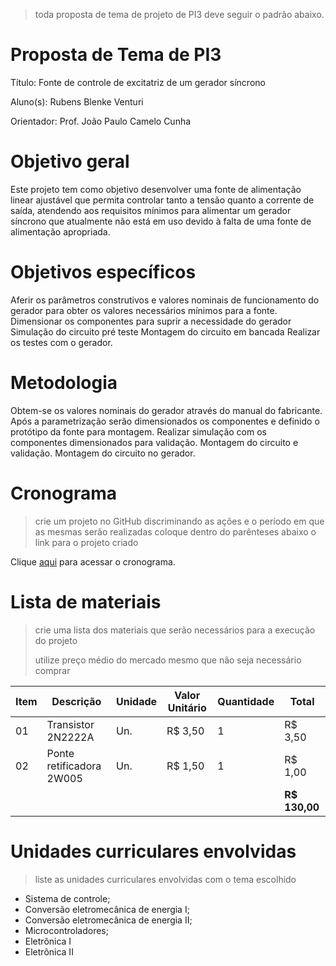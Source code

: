 > toda proposta de tema de projeto de PI3 deve seguir o padrão abaixo.

# Proposta de Tema de PI3
Título: Fonte de controle de excitatriz de um gerador síncrono

Aluno(s): Rubens Blenke Venturi

Orientador: Prof. João Paulo Camelo Cunha

# Objetivo geral
Este projeto tem como objetivo desenvolver uma fonte de alimentação linear ajustável que permita controlar tanto a tensão quanto a corrente de saída, atendendo aos requisitos mínimos para alimentar um gerador síncrono que atualmente não está em uso devido à falta de uma fonte de alimentação apropriada.

# Objetivos específicos
Aferir os parâmetros construtivos e valores nominais de funcionamento do gerador para obter os valores necessários mínimos para a fonte. Dimensionar os componentes para suprir a necessidade do gerador Simulação do circuito pré teste Montagem do circuito em bancada Realizar os testes com o gerador.

# Metodologia
Obtem-se os valores nominais do gerador através do manual do fabricante. 
Após a parametrização serão dimensionados os componentes e definido o protótipo da fonte para montagem. 
Realizar simulação com os componentes dimensionados para validação. 
Montagem do circuito e validação. 
Montagem do circuito no gerador.

# Cronograma
> crie um projeto no GitHub discriminando as ações e o período em que as mesmas serão realizadas
> coloque dentro do parênteses abaixo o link para o projeto criado

Clique [aqui](https://github.com/users/RubensBlk/projects/1) para acessar o cronograma.

# Lista de materiais
> crie uma lista dos materiais que serão necessários para a execução do projeto
> 
> utilize preço médio do mercado mesmo que não seja necessário comprar

| Item | Descrição | Unidade | Valor Unitário | Quantidade | Total |
| ---- | ------------- | --- | ------------- | ------------- | ------------- |
|  01  | Transistor 2N2222A| Un.| R$ 3,50 | 1 | R$ 3,50 |
|  02  | Ponte retificadora 2W005| Un. | R$ 1,50 | 1 | R$ 1,00 |
|    |  |   |  |  | **R$ 130,00** |

# Unidades curriculares envolvidas
> liste as unidades curriculares envolvidas com o tema escolhido
- Sistema de controle;
- Conversão eletromecânica de energia I;
- Conversão eletromecânica de energia II;
- Microcontroladores;
- Eletrônica I
- Eletrônica II
